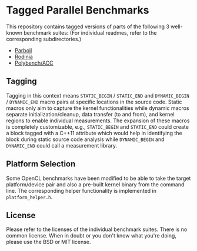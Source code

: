 # Tagged Parallel Benchmarks #

This repository contains tagged versions of parts of the following 3 well-known benchmark suites:
(For individual readmes, refer to the corresponding subdirectories.)

- [Parboil](http://impact.crhc.illinois.edu/parboil/parboil.aspx)
- [Rodinia](http://lava.cs.virginia.edu/wiki/rodinia)
- [Polybench/ACC](https://github.com/cavazos-lab/PolyBench-ACC)

## Tagging ##

Tagging in this context means `STATIC_BEGIN` / `STATIC_END` and `DYNAMIC_BEGIN` / `DYNAMIC_END` macro pairs at specific locations in the source code.
Static macros only aim to capture the kernel functionalities while dynamic macros separate initialization/cleanup, data transfer (to and from), and kernel regions to enable individual measurements.
The expansion of these macros is completely customizable, e.g., `STATIC_BEGIN` and `STATIC_END` could create a block tagged with a C++11 attribute which would help in identifying the block during static source code analysis while `DYNAMIC_BEGIN` and `DYNAMIC_END` could call a measurement library.

## Platform Selection ##

Some OpenCL benchmarks have been modified to be able to take the target platform/device pair and also a pre-built kernel binary from the command line.
The corresponding helper functionality is implemented in `platform_helper.h`.

## License ##

Please refer to the licenses of the individual benchmark suites. There is no common license. When in doubt or you don't know what you're doing, please use the BSD or MIT license.
